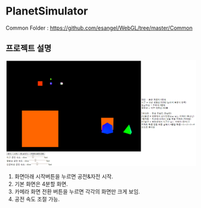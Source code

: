 # PlanetSimulator

Common Folder : https://github.com/esangel/WebGL/tree/master/Common

## 프로젝트 설명
![projectpage](https://github.com/ReinforceIII/PlanetSimulator/blob/master/img/initial.PNG)
1. 화면아래 시작버튼을 누르면 공전&자전 시작.
2. 기본 화면은 4분할 화면.
3. 카메라 화면 전환 버튼을 누르면 각각의 화면만 크게 보임.
4. 공전 속도 조절 가능.
